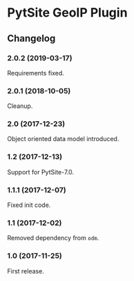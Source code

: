 # PytSite GeoIP Plugin


## Changelog


### 2.0.2 (2019-03-17)

Requirements fixed.


### 2.0.1 (2018-10-05)

Cleanup.


### 2.0 (2017-12-23)

Object oriented data model introduced.


### 1.2 (2017-12-13)

Support for PytSite-7.0.


### 1.1.1 (2017-12-07)

Fixed init code.


### 1.1 (2017-12-02)

Removed dependency from `odm`.


### 1.0 (2017-11-25)

First release.
